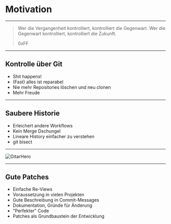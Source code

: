 # Motivation

---

> Wer die Vergangenheit kontrolliert, kontrolliert die Gegenwart. Wer die Gegenwart kontrolliert, kontrolliert die Zukunft.
>
> 0xFF

---

## Kontrolle über Git

- Shit happens!
- (Fast) alles ist reparabel
- Nie mehr Repositories löschen und neu clonen
- Mehr Freude

---


## Saubere Historie

- Erleichert andere Workflows
- Kein Merge Dschungel
- Lineare History einfacher zu verstehen
- git bisect

---

![GitarHero](images/gitarhero.png)

---

## Gute Patches

- Einfache Re-Views
- Voraussetzung in vielen Projekten
- Gute Beschreibung in Commit-Messages
 - Dokumentation, Gründe für Änderung
- "Perfekter" Code
- Patches als Grundbaustein der Entwicklung
